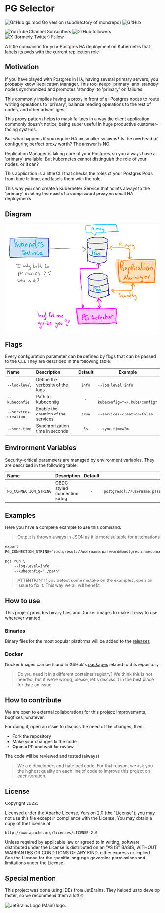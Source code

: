 # PG Selector

![GitHub go.mod Go version (subdirectory of monorepo)](https://img.shields.io/github/go-mod/go-version/achetronic/pg-selector)
![GitHub](https://img.shields.io/github/license/achetronic/pg-selector)

![YouTube Channel Subscribers](https://img.shields.io/youtube/channel/subscribers/UCeSb3yfsPNNVr13YsYNvCAw?label=achetronic&link=http%3A%2F%2Fyoutube.com%2Fachetronic)
![GitHub followers](https://img.shields.io/github/followers/achetronic?label=achetronic&link=http%3A%2F%2Fgithub.com%2Fachetronic)
![X (formerly Twitter) Follow](https://img.shields.io/twitter/follow/achetronic?style=flat&logo=twitter&link=https%3A%2F%2Ftwitter.com%2Fachetronic)

A little companion for your Postgres HA deployment on Kubernetes that labels its pods
with the current replication role

## Motivation

If you have played with Postgres in HA, having several primary servers, you probably know Replication Manager.
This tool keeps 'primary' and 'standby' nodes synchronized and promotes 'standby' to 'primary' on failures.

This commonly implies having a proxy in front of all Postgres nodes to route writing operations to 'primary',
balance reading operations to the rest of nodes, and other advantages.

This proxy-pattern helps to mask failures in a way the client application commonly doesn't notice,
being super useful in huge productive customer-facing systems.

But what happens if you require HA on smaller systems?
Is the overhead of configuring perfect proxy worth?
The answer is NO.

Replication Manager is taking care of your Postgres, so you always have a 'primary' available.
But Kubernetes cannot distinguish the role of your nodes, or it can?

This application is a little CLI that checks the roles of your Postgres Pods from time to time,
and labels them with the role.

This way you can create a Kubernetes Service that points always to the 'primary'
deleting the need of a complicated proxy on small HA deployments

## Diagram

<!-- markdownlint-disable MD033 -->
<img src="https://raw.githubusercontent.com/achetronic/pg-selector/master/docs/img/pg-selector.png" alt="PG Selector diagram" width="600" />

## Flags

Every configuration parameter can be defined by flags that can be passed to the CLI.
They are described in the following table:

| Name                          | Description                          | Default | Example                            |
|:------------------------------|:-------------------------------------|:-------:|------------------------------------|
| `--log-level`                 | Define the verbosity of the logs     | `info`  | `--log-level info`                 |
| `--kubeconfig`                | Path to kubeconfig                   |   `-`   | `--kubeconfig="~/.kube/config"`    |
| `--services-creation`         | Enable the creation of the services  | `true`  | `--services-creation=false` |
| `--sync-time`                 | Synchronization time in seconds      |  `5s`   | `--sync-time=2m`                   |

## Environment Variables

Security-critical parameters are managed by environment variables.
They are described in the following table:

| Name                   | Description                   | Default | Example                                               |
|:-----------------------|:------------------------------|:-------:|-------------------------------------------------------|
| `PG_CONNECTION_STRING` | OBDC styled connection string |   `-`   | `postgresql://username:password@postgres.namespace.svc:5432/db` |

## Examples

Here you have a complete example to use this command.

> Output is thrown always in JSON as it is more suitable for automations

```console
export PG_CONNECTION_STRING="postgresql://username:password@postgres.namespace.svc:5432/db"

pgs run \
    --log-level=info
    --kubeconfig="./path"
```

> ATTENTION:
> If you detect some mistake on the examples, open an issue to fix it.
> This way we all will benefit

## How to use

This project provides binary files and Docker images to make it easy to use wherever wanted

### Binaries

Binary files for the most popular platforms will be added to the [releases](https://github.com/achetronic/pg-selector/releases)

### Docker

Docker images can be found in GitHub's [packages](https://github.com/achetronic/pg-selector/pkgs/container/pg-selector)
related to this repository

> Do you need it in a different container registry? We think this is not needed, but if we're wrong, please, let's discuss
> it in the best place for that: an issue

## How to contribute

We are open to external collaborations for this project: improvements, bugfixes, whatever.

For doing it, open an issue to discuss the need of the changes, then:

- Fork the repository
- Make your changes to the code
- Open a PR and wait for review

The code will be reviewed and tested (always)

> We are developers and hate bad code. For that reason, we ask you the highest quality
> on each line of code to improve this project on each iteration.

## License
<!-- markdownlint-disable MD046 -->

Copyright 2022.

Licensed under the Apache License, Version 2.0 (the "License");
you may not use this file except in compliance with the License.
You may obtain a copy of the License at

    http://www.apache.org/licenses/LICENSE-2.0

Unless required by applicable law or agreed to in writing, software
distributed under the License is distributed on an "AS IS" BASIS,
WITHOUT WARRANTIES OR CONDITIONS OF ANY KIND, either express or implied.
See the License for the specific language governing permissions and
limitations under the License.

## Special mention

This project was done using IDEs from JetBrains. They helped us to develop faster, so we recommend them a lot! 🤓

<img src="https://resources.jetbrains.com/storage/products/company/brand/logos/jb_beam.png" alt="JetBrains Logo (Main) logo." width="150">
